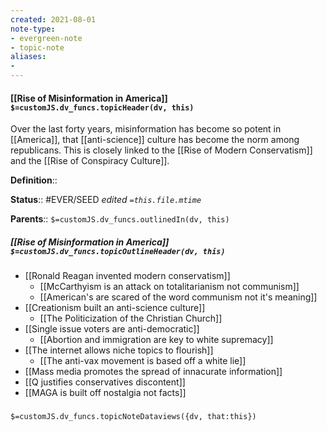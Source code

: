 ```yaml
---
created: 2021-08-01
note-type: 
- evergreen-note
- topic-note
aliases:
- 
---
```

 
#### [[Rise of Misinformation in America]] `$=customJS.dv_funcs.topicHeader(dv, this)`
Over the last forty years, misinformation has become so potent in [[America]], that [[anti-science]] culture has become the norm among republicans. This is closely linked to the [[Rise of Modern Conservatism]] and the [[Rise of Conspiracy Culture]]. 

**Definition**::

**Status**:: #EVER/SEED 
*edited `=this.file.mtime`*

**Parents**:: 
`$=customJS.dv_funcs.outlinedIn(dv, this)`

##### [[Rise of Misinformation in America]] `$=customJS.dv_funcs.topicOutlineHeader(dv, this)`
- [[Ronald Reagan invented modern conservatism]]
	- [[McCarthyism is an attack on totalitarianism not communism]]
	- [[American's are scared of the word communism not it's meaning]]
- [[Creationism built an anti-science culture]]
	- [[The Politicization of the Christian Church]]
- [[Single issue voters are anti-democratic]]
	- [[Abortion and immigration are key to white supremacy]]
- [[The internet allows niche topics to flourish]]
	- [[The anti-vax movement is based off a white lie]]
- [[Mass media promotes the spread of innacurate information]]
- [[Q justifies conservatives discontent]]
- [[MAGA is built off nostalgia not facts]]

### 

`$=customJS.dv_funcs.topicNoteDataviews({dv, that:this})`


